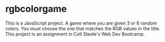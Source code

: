 # rgbcolorgame

This is a JavaScript project.
A game where you are given 3 or 6 random colors.
You must choose the one that matches the RGB values in the title.
This project is an assignment in Colt Steele's Web Dev Bootcamp.
